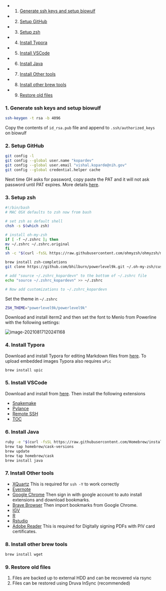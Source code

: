 <!-- vscode-markdown-toc -->
* 1. [Generate ssh keys and setup biowulf](#Generatesshkeysandsetupbiowulf)
* 2. [Setup GitHub](#SetupGitHub)
* 3. [Setup zsh](#Setupzsh)
* 4. [Install Typora](#InstallTypora)
* 5. [Install VSCode](#InstallVSCode)
* 6. [Install Java](#InstallJava)
* 7. [Install Other tools](#InstallOthertools)
* 8. [Install other brew tools](#Installotherbrewtools)
* 9. [Restore old files](#Restoreoldfiles)

<!-- vscode-markdown-toc-config
	numbering=true
	autoSave=true
	/vscode-markdown-toc-config -->
<!-- /vscode-markdown-toc -->


###  1. <a name='Generatesshkeysandsetupbiowulf'></a>Generate ssh keys and setup biowulf

```bash
ssh-keygen -t rsa -b 4096
```

Copy the contents of `id_rsa.pub` file and append to `.ssh/authorized_keys` on biowulf

###  2. <a name='SetupGitHub'></a>Setup GitHub

```bash
git config -l
git config --global user.name "kopardev"
git config --global user.email "vishal.koparde@nih.gov"
git config --global credential.helper cache
```

Next time GH asks for password, copy paste the PAT and it will not ask password until PAT expires. More details [here](https://github.com/CCBR/Tools/tree/master/git#pat-or-personal-access-token).

###  3. <a name='Setupzsh'></a>Setup zsh

```bash
#!/bin/bash
# MAC OSX defaults to zsh now from bash

# set zsh as default shell
chsh -s $(which zsh)

# install oh-my-zsh
if [ -f ~/.zshrc ]; then
mv ~/.zshrc ~/.zshrc.original
fi
sh -c "$(curl -fsSL https://raw.githubusercontent.com/ohmyzsh/ohmyzsh/master/tools/install.sh)"

brew install zsh-completions
git clone https://github.com/bhilburn/powerlevel9k.git ~/.oh-my-zsh/custom/themes/powerlevel9k

# add "source ~/.zshrc_kopardevn" to the bottom of ~/.zshrc file
echo "source ~/.zshrc_kopardevn" >> ~/.zshrc

# Now add customizations to ~/.zshrc_kopardevn
```

Set the theme in `~/.zshrc`

```bash
ZSH_THEME="powerlevel9k/powerlevel9k"
```

Download and install iterm2 and then set the font to Menlo from Powerline with the following settings:

![image-20210817120241168](https://i.loli.net/2021/08/18/Fcv3VqEsGgaykI7.png)

###  4. <a name='InstallTypora'></a>Install Typora

Download and install Typora for editing Markdown files from [here](https://typora.io/). To upload embedded images Typora also requires `uPic`

```bash
brew install upic
```

###  5. <a name='InstallVSCode'></a>Install VSCode

Download and install from [here](https://code.visualstudio.com/download). Then install the following extensions

* [Snakemake](https://github.com/snakemake/snakemake-lang-vscode-plugin)
* [Pylance](https://github.com/microsoft/pylance-release)
* [Remote SSH](https://github.com/Microsoft/vscode-remote-release)
* [TOC](https://github.com/joffreykern/vscode-markdown-toc)

###  6. <a name='InstallJava'></a>Install Java

```bash
ruby -e "$(curl -fsSL https://raw.githubusercontent.com/Homebrew/install/master/install)"
brew tap homebrew/cask-versions
brew update
brew tap homebrew/cask
brew install java
```

###  7. <a name='InstallOthertools'></a>Install Other tools

* [XQuartz](https://www.xquartz.org/) This is required for `ssh -Y` to work correctly
* [Evernote](https://evernote.com/download)
* [Google Chrome](https://www.google.com/chrome/) Then sign in with google account to auto install extensions and download bookmarks.
* [Brave Browser](https://brave.com/download/#mac-options) Then import bookmarks from Google Chrome.
* [IGV](https://software.broadinstitute.org/software/igv/download)
* [R](https://cran.r-project.org/bin/macosx/)
* [Rstudio](https://www.rstudio.com/products/rstudio/download/)
* [Adobe Reader](https://get.adobe.com/reader/) This is required for Digitally signing PDFs with PIV card certificates.

###  8. <a name='Installotherbrewtools'></a>Install other brew tools

```bash
brew install wget
```

###  9. <a name='Restoreoldfiles'></a>Restore old files

1. Files are backed up to external HDD and can be recovered via rsync
2. Files can be restored using Druva InSync (recommended)